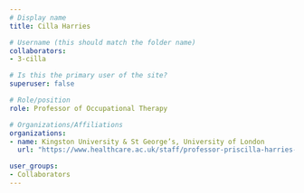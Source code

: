 ```yaml
---
# Display name
title: Cilla Harries

# Username (this should match the folder name)
collaborators:
- 3-cilla

# Is this the primary user of the site?
superuser: false

# Role/position
role: Professor of Occupational Therapy

# Organizations/Affiliations
organizations:
- name: Kingston University & St George’s, University of London
  url: "https://www.healthcare.ac.uk/staff/professor-priscilla-harries-phd-msc-dipcot-fhea-frcot/"

user_groups:
- Collaborators
---
```

